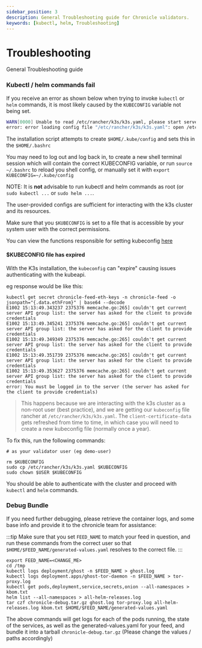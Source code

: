 ```yaml
---
sidebar_position: 3
description: General Troubleshooting guide for Chronicle validators.
keywords: [kubectl, helm, Troubleshooting]
---
```


# Troubleshooting

General Troubleshooting guide

### Kubectl / helm commands fail

If you receive an error as shown below when trying to invoke `kubectl` or `helm` commands, it is most likely caused by the `KUBECONFIG` variable not being set.

```bash
WARN[0000] Unable to read /etc/rancher/k3s/k3s.yaml, please start server with --write-kubeconfig-mode to modify kube config permissions
error: error loading config file "/etc/rancher/k3s/k3s.yaml": open /etc/rancher/k3s/k3s.yaml: permission denied
```

The installation script attempts to create `$HOME/.kube/config`  and sets this in the `$HOME/.bashrc`

You may need to log out and log back in, to create a new shell terminal session which will contain the correct KUBECONFIG variable, or run `source ~/.bashrc` to reload you shell config, or manually set it with `export KUBECONFIG=~/.kube/config`

NOTE: It is **not** advisable to run kubectl and helm commands as root (or `sudo kubectl ...` or `sudo helm ...`.

The user-provided configs are sufficient for interacting with the k3s cluster and its resources.

Make sure that you `$KUBECONFIG` is set to a file that is accessible by your system user with the correct permissions.

You can view the functions responsible for setting kubeconfig [here](https://github.com/chronicleprotocol/scripts/blob/main/feeds/k3s-install/install.sh#L144-L149)

#### $KUBECONFIG file has expired

With the K3s installation, the `kubeconfig` can "expire" causing issues authenticating with the kubeapi.

eg response would be like this:
```
kubectl get secret chronicle-feed-eth-keys -n chronicle-feed -o jsonpath="{.data.ethFrom}" | base64 --decode
E1002 15:13:49.343237 2375376 memcache.go:265] couldn't get current server API group list: the server has asked for the client to provide credentials
E1002 15:13:49.345241 2375376 memcache.go:265] couldn't get current server API group list: the server has asked for the client to provide credentials
E1002 15:13:49.349349 2375376 memcache.go:265] couldn't get current server API group list: the server has asked for the client to provide credentials
E1002 15:13:49.351739 2375376 memcache.go:265] couldn't get current server API group list: the server has asked for the client to provide credentials
E1002 15:13:49.353627 2375376 memcache.go:265] couldn't get current server API group list: the server has asked for the client to provide credentials
error: You must be logged in to the server (the server has asked for the client to provide credentials)
```
> This happens because we are interacting with the k3s cluster as a non-root user (best practice), and we are getting our `kubeconfig` file rancher at `/etc/rancher/k3s/k3s.yaml`. The `client-certificate-data` gets refreshed from time to time, in which case you will need to create a new kubeconfig file (normally once a year).

To fix this, run the following commands:

```
# as your validator user (eg demo-user)

rm $KUBECONFIG
sudo cp /etc/rancher/k3s/k3s.yaml $KUBECONFIG
sudo chown $USER $KUBECONFIG
```
You should be able to authenticate with the cluster and proceed with `kubectl` and `helm` commands.

### Debug Bundle

If you need further debugging, please retrieve the container logs, and some base info and provide it to the chronicle team for assistance:

:::tip
Make sure that you set `FEED_NAME` to match your feed in question, and run these commands from the correct user so that `$HOME/$FEED_NAME/generated-values.yaml` resolves to the correct file.
:::

```
export FEED_NAME=<CHANGE_ME>
cd /tmp
kubectl logs deployment/ghost -n $FEED_NAME > ghost.log
kubectl logs deployment.apps/ghost-tor-daemon -n $FEED_NAME > tor-proxy.log
kubectl get pods,deployment,service,secrets,onion --all-namespaces > kbom.txt
helm list --all-namespaces > all-helm-releases.log
tar czf chronicle-debug.tar.gz ghost.log tor-proxy.log all-helm-releases.log kbom.txt $HOME/$FEED_NAME/generated-values.yaml
```

The above commands will get logs for each of the pods running, the state of the services, as well as the generated-values.yaml for your feed, and bundle it into a tarball `chronicle-debug.tar.gz` (Please change the values / paths accordingly)
